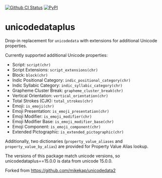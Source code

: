 [![Github CI Status](https://github.com/iwsfutcmd/unicodedataplus/workflows/Tests/badge.svg)](https://github.com/iwsfutcmd/unicodedataplus/actions?query=workflow%3A%22Tests%22)
[![PyPI](https://img.shields.io/pypi/v/unicodedataplus.svg)](https://pypi.org/project/unicodedataplus/)

unicodedataplus
============

Drop-in replacement for `unicodedata` with extensions for additional Unicode properties.

Currently supported additional Unicode properties:

* Script: `script(chr)`
* Script Extensions: `script_extensions(chr)`
* Block: `block(chr)`
* Indic Positional Category: `indic_positional_category(chr)`
* Indic Syllabic Category: `indic_syllabic_category(chr)`
* Grapheme Cluster Break: `grapheme_cluster_break(chr)`
* Vertical Orientation: `vertical_orientation(chr)`
* Total Strokes (CJK): `total_strokes(chr)`
* Emoji: `is_emoji(chr)`
* Emoji Presentation: `is_emoji_presentation(chr)`
* Emoji Modifier: `is_emoji_modifier(chr)`
* Emoji Modifier Base: `is_emoji_modifier_base(chr)`
* Emoji Component: `is_emoji_component(chr)`
* Extended Pictographic: `is_extended_pictographic(chr)`

Additionally, two dictionaries (`property_value_aliases` and `property_value_by_alias`) are provided for Property Value Alias lookup.

The versions of this package match unicode versions, so unicodedataplus==15.0.0 is data from unicode 15.0.0.

Forked from https://github.com/mikekap/unicodedata2
